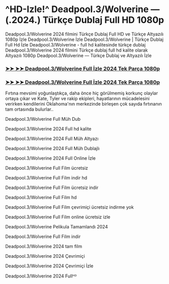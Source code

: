 # ^HD-Izle!^ Deadpool.3/Wolverine — (.2024.) Türkçe Dublaj Full HD 1080p

Deadpool.3/Wolverine 2024 filmini Türkçe Dublaj Full HD ve Türkçe Altyazılı 1080p İzle Deadpool.3/Wolverine İzle Deadpool.3/Wolverine | Türkçe Dublaj Full Hd İzle Deadpool.3/Wolverine - full hd kalitesinde türkçe dublaj Deadpool.3/Wolverine 2024 filmini Türkçe dublaj full hd kalite olarak Altyazılı 1080p Deadpool.3/Wolverine — Türkçe Dublaj ve Altyazılı İzle

### [➤➤ ➤➤ Deadpool.3/Wolverine Full İzle 2024 Tek Parça 1080p](https://inflix.site/tr/movie/533535/deadpool-wolverine)
### [➤➤ ➤➤ Deadpool.3/Wolverine Full İzle 2024 Tek Parça 1080p](https://inflix.site/tr/movie/533535/deadpool-wolverine)
Fırtına mevsimi yoğunlaştıkça, daha önce hiç görülmemiş korkunç olaylar ortaya çıkar ve Kate, Tyler ve rakip ekipleri, hayatlarının mücadelesini verirken kendilerini Oklahoma'nın merkezinde birleşen çok sayıda fırtınanın tam ortasında bulurlar..

Deadpool.3/Wolverine Full Müh Dub

Deadpool.3/Wolverine 2024 Full hd kalite

Deadpool.3/Wolverine 2024 Full Müh Altyazı

Deadpool.3/Wolverine 2024 Full Müh Dublajlı

Deadpool.3/Wolverine 2024 Full Online İzle

Deadpool.3/Wolverine Full Film ücretsiz

Deadpool.3/Wolverine Full Film indir hd

Deadpool.3/Wolverine Full Film ücretsiz indir

Deadpool.3/Wolverine Full Film hd

Deadpool.3/Wolverine Full Film çevrimiçi ücretsiz indirme yok

Deadpool.3/Wolverine Full Film online ücretsiz izle

Deadpool.3/Wolverine Pelikula Tamamlandı 2024

Deadpool.3/Wolverine Full Film indir

Deadpool.3/Wolverine 2024 tam film

Deadpool.3/Wolverine 2024 Çevrimiçi

Deadpool.3/Wolverine 2024 Çevrimiçi İzle

Deadpool.3/Wolverine 2024 Fullᴴᴰ
